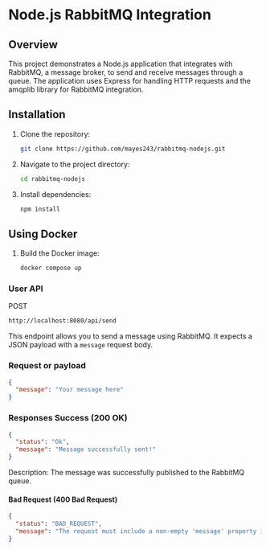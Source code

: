 # Node.js RabbitMQ Integration

## Overview

This project demonstrates a Node.js application that integrates with RabbitMQ, a message broker, to send and receive messages through a queue. The application uses Express for handling HTTP requests and the amqplib library for RabbitMQ integration.

## Installation

1. Clone the repository:

   ```bash
   git clone https://github.com/mayes243/rabbitmq-nodejs.git
   ```

2. Navigate to the project directory:

   ```bash
   cd rabbitmq-nodejs
   ```

3. Install dependencies:

   ```bash
   npm install
   ```

## Using Docker

1. Build the Docker image:

   ```bash
   docker compose up
   ```

### User API

POST

```bash
http://localhost:8080/api/send

```

This endpoint allows you to send a message using RabbitMQ. It expects a JSON payload with a `message` request body.

### Request or payload

```json
{
  "message": "Your message here"
}
```

### Responses Success (200 OK)

```json
{
  "status": "Ok",
  "message": "Message successfully sent!"
}
```

Description: The message was successfully published to the RabbitMQ queue.

#### Bad Request (400 Bad Request)

```json
{
  "status": "BAD_REQUEST",
  "message": "The request must include a non-empty 'message' property in the request body."
}
```
